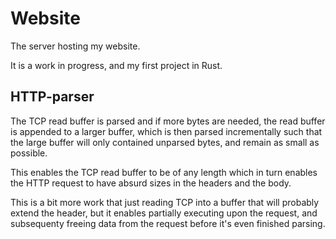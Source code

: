 # Website
The server hosting my website.

It is a work in progress, and my first project in Rust.

## HTTP-parser
The TCP read buffer is parsed and if more bytes are needed, the read buffer is appended to a larger buffer,
which is then parsed incrementally such that the large buffer will only contained unparsed bytes, and remain as small as possible.

This enables the TCP read buffer to be of any length
which in turn enables the HTTP request to have absurd sizes in the headers and the body.

This is a bit more work that just reading TCP into a buffer that will probably extend the header,
but it enables partially executing upon the request,
and subsequenty freeing data from the request before it's even finished parsing.
